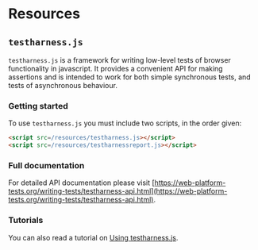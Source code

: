 # Resources

## `testharness.js`

`testharness.js` is a framework for writing low-level tests of
browser functionality in javascript. It provides a convenient API for
making assertions and is intended to work for both simple synchronous
tests, and tests of asynchronous behaviour.

### Getting started

To use `testharness.js` you must include two scripts, in the order given:

``` html
<script src=/resources/testharness.js></script>
<script src=/resources/testharnessreport.js></script>
```

### Full documentation

For detailed API documentation please visit [https://web-platform-tests.org/writing-tests/testharness-api.html](https://web-platform-tests.org/writing-tests/testharness-api.html).

### Tutorials

You can also read a tutorial on
[Using testharness.js](http://darobin.github.com/test-harness-tutorial/docs/using-testharness.html).
